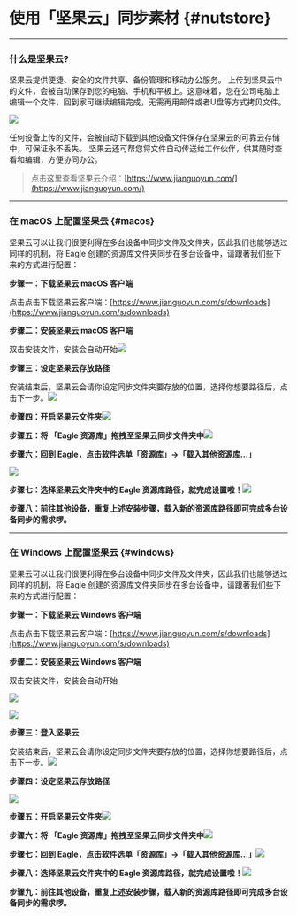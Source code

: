 # 使用「坚果云」同步素材 {#nutstore}

---

### 什么是坚果云?

坚果云提供便捷、安全的文件共享、备份管理和移动办公服务。 上传到坚果云中的文件，会被自动保存到您的电脑、手机和平板上。这意味着，您在公司电脑上 编辑一个文件，回到家可继续编辑完成，无需再用邮件或者U盘等方式拷贝文件。

![](/assets/what-is-nutstroe.png)

任何设备上传的文件，会被自动下载到其他设备文件保存在坚果云的可靠云存储中，可保证永不丢失。 坚果云还可帮您将文件自动传送给工作伙伴，供其随时查看和编辑，方便协同办公。

> 点击这里查看坚果云介绍：[https://www.jianguoyun.com/](https://www.jianguoyun.com/)

---

### 在 macOS 上配置坚果云 {#macos}

坚果云可以让我们很便利得在多台设备中同步文件及文件夹，因此我们也能够透过同样的机制，将 Eagle 创建的资源库文件夹同步在多台设备中，请跟著我们些下来的方式进行配置：

**步骤一：下载坚果云 macOS 客户端**

点击点击下载坚果云客户端：[https://www.jianguoyun.com/s/downloads](https://www.jianguoyun.com/s/downloads)

**步骤二：安装坚果云 macOS 客户端**

双击安装文件，安装会自动开始![](/assets/nutstore-installing-macos.png)

**步骤三：设定坚果云存放路径**

安装结束后，坚果云会请你设定同步文件夹要存放的位置，选择你想要路径后，点击下一步。![](/assets/nutstore-installing-path.png)

**步骤四：开启坚果云文件夹**![](/assets/nutstore-installing-folder.png)

**步骤五：将 「Eagle 资源库」拖拽至坚果云同步文件夹中**![](https://github.com/Augus/Eagle-Documents/blob/master/assets/installing-nutstore-move-library.gif?raw=true)

**步骤六：回到 Eagle，点击软件选单「资源库」→「载入其他资源库...」**

![](/assets/nutstore-installing-load-library.png)

**步骤七：选择坚果云文件夹中的 Eagle 资源库路径，就完成设置啦！**![](/assets/installing-nutstore-load-library.png)

**步骤八：前往其他设备，重复上述安装步骤，载入新的资源库路径即可完成多台设备同步的需求啰。**

---

### 在 Windows 上配置坚果云 {#windows}

坚果云可以让我们很便利得在多台设备中同步文件及文件夹，因此我们也能够透过同样的机制，将 Eagle 创建的资源库文件夹同步在多台设备中，请跟著我们些下来的方式进行配置：

**步骤一：下载坚果云 Windows 客户端**

点击点击下载坚果云客户端：[https://www.jianguoyun.com/s/downloads](https://www.jianguoyun.com/s/downloads)

**步骤二：安装坚果云 Windows 客户端**

双击安装文件，安装会自动开始

![](/assets/nutstore-install-windows-step1.png)

![](/assets/nutstore-install-windows-step2.png)

**步骤三：登入坚果云**

安装结束后，坚果云会请你设定同步文件夹要存放的位置，选择你想要路径后，点击下一步。![](/assets/nutstore-install-windows-step3.png)

**步骤四：设定坚果云存放路径**

![](/assets/nutstore-install-windows-step4.png)

**步骤五：开启坚果云文件夹**![](/assets/nutstore-install-windows-step5.png)

**步骤六：将 「Eagle 资源库」拖拽至坚果云同步文件夹中**![](/assets/nutstore-install-windows-step6.png)

**步骤七：回到 Eagle，点击软件选单「资源库」→「载入其他资源库...」**![](/assets/nutstore-install-windows-step7.png)

**步骤八：选择坚果云文件夹中的 Eagle 资源库路径，就完成设置啦！**![](/assets/nutstore-install-windows-step8.png)

**步骤九：前往其他设备，重复上述安装步骤，载入新的资源库路径即可完成多台设备同步的需求啰。**

